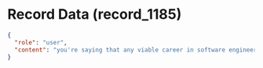 # Record Data (record_1185)

```json
{
  "role": "user",
  "content": "you're saying that any viable career in software engineering can only be done in the urban hell of metropolitan cities with insane traffic and insane transit times\n"
}
```
